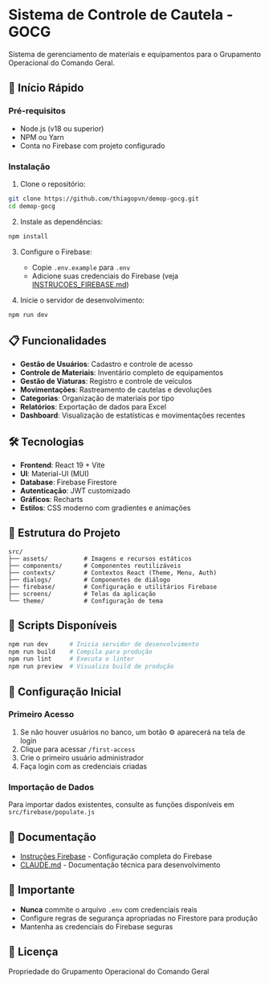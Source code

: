 # Sistema de Controle de Cautela - GOCG

Sistema de gerenciamento de materiais e equipamentos para o Grupamento Operacional do Comando Geral.

## 🚀 Início Rápido

### Pré-requisitos

- Node.js (v18 ou superior)
- NPM ou Yarn
- Conta no Firebase com projeto configurado

### Instalação

1. Clone o repositório:
```bash
git clone https://github.com/thiagopvn/demop-gocg.git
cd demop-gocg
```

2. Instale as dependências:
```bash
npm install
```

3. Configure o Firebase:
   - Copie `.env.example` para `.env`
   - Adicione suas credenciais do Firebase (veja [INSTRUCOES_FIREBASE.md](./INSTRUCOES_FIREBASE.md))

4. Inicie o servidor de desenvolvimento:
```bash
npm run dev
```

## 📋 Funcionalidades

- **Gestão de Usuários**: Cadastro e controle de acesso
- **Controle de Materiais**: Inventário completo de equipamentos
- **Gestão de Viaturas**: Registro e controle de veículos
- **Movimentações**: Rastreamento de cautelas e devoluções
- **Categorias**: Organização de materiais por tipo
- **Relatórios**: Exportação de dados para Excel
- **Dashboard**: Visualização de estatísticas e movimentações recentes

## 🛠️ Tecnologias

- **Frontend**: React 19 + Vite
- **UI**: Material-UI (MUI)
- **Database**: Firebase Firestore
- **Autenticação**: JWT customizado
- **Gráficos**: Recharts
- **Estilos**: CSS moderno com gradientes e animações

## 📁 Estrutura do Projeto

```
src/
├── assets/          # Imagens e recursos estáticos
├── components/      # Componentes reutilizáveis
├── contexts/        # Contextos React (Theme, Menu, Auth)
├── dialogs/         # Componentes de diálogo
├── firebase/        # Configuração e utilitários Firebase
├── screens/         # Telas da aplicação
└── theme/           # Configuração de tema
```

## 🔧 Scripts Disponíveis

```bash
npm run dev      # Inicia servidor de desenvolvimento
npm run build    # Compila para produção
npm run lint     # Executa o linter
npm run preview  # Visualiza build de produção
```

## 🔐 Configuração Inicial

### Primeiro Acesso

1. Se não houver usuários no banco, um botão ⚙️ aparecerá na tela de login
2. Clique para acessar `/first-access`
3. Crie o primeiro usuário administrador
4. Faça login com as credenciais criadas

### Importação de Dados

Para importar dados existentes, consulte as funções disponíveis em `src/firebase/populate.js`

## 📝 Documentação

- [Instruções Firebase](./INSTRUCOES_FIREBASE.md) - Configuração completa do Firebase
- [CLAUDE.md](./CLAUDE.md) - Documentação técnica para desenvolvimento

## 🚨 Importante

- **Nunca** commite o arquivo `.env` com credenciais reais
- Configure regras de segurança apropriadas no Firestore para produção
- Mantenha as credenciais do Firebase seguras

## 📄 Licença

Propriedade do Grupamento Operacional do Comando Geral
